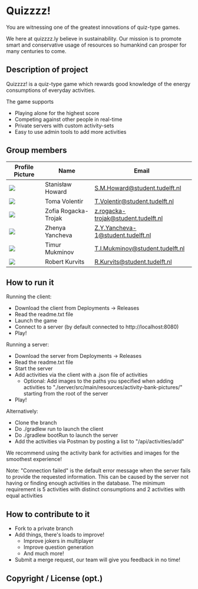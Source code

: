 # Quizzzz!

You are witnessing one of the greatest innovations of quiz-type games.

We here at quizzzz.ly believe in sustainability. Our mission is to promote smart and conservative
usage of resources so humankind can prosper for many centuries to come.

## Description of project

Quizzzz! is a quiz-type game which rewards good knowledge of the energy consumptions of everyday activities.

The game supports
- Playing alone for the highest score
- Competing against other people in real-time
- Private servers with custom activity-sets
- Easy to use admin tools to add more activities

## Group members

| Profile Picture | Name | Email |
|---|---|---|
| ![](https://gitlab.ewi.tudelft.nl/uploads/-/system/user/avatar/4517/avatar.png?width=400) | Stanisław Howard | S.M.Howard@student.tudelft.nl |
| ![](https://gitlab.ewi.tudelft.nl/uploads/-/system/user/avatar/4773/avatar.png?width=400) | Toma Volentir | T.Volentir@student.tudelft.nl |
| ![](https://cdn.discordapp.com/attachments/943585524654936145/943585743555661886/avatar.png) | Zofia Rogacka-Trojak | z.rogacka-trojak@student.tudelft.nl |
| ![](https://gitlab.ewi.tudelft.nl/uploads/-/system/user/avatar/4948/avatar.png?width=400) | Zhenya Yancheva | Z.Y.Yancheva-1@student.tudelft.nl |
| ![](https://gitlab.ewi.tudelft.nl/uploads/-/system/user/avatar/4862/avatar.png?width=400) | Timur Mukminov | T.I.Mukminov@student.tudelft.nl |
| ![](https://gitlab.ewi.tudelft.nl/uploads/-/system/user/avatar/4669/avatar.png?width=400) | Robert Kurvits | R.Kurvits@student.tudelft.nl |


## How to run it

Running the client:
- Download the client from Deployments -> Releases
- Read the readme.txt file
- Launch the game
- Connect to a server (by default connected to http://localhost:8080)
- Play!

Running a server:
- Download the server from Deployments -> Releases
- Read the readme.txt file
- Start the server
- Add activities via the client with a .json file of activities
  - Optional: Add images to the paths you specified when adding activities to "./server/src/main/resources/activity-bank-pictures/" starting from the root of the server
- Play!

Alternatively:
- Clone the branch
- Do ./gradlew run to launch the client
- Do ./gradlew bootRun to launch the server
- Add the activities via Postman by posting a list to "/api/activities/add"

We recommend using the activity bank for activities and images for the smoothest experience!

Note: "Connection failed" is the default error message when the server fails to provide the requested information.
This can be caused by the server not having or finding enough activities in the database.
The minimum requirement is 5 activities with distinct consumptions and 2 activities with equal activities

## How to contribute to it

- Fork to a private branch
- Add things, there's loads to improve!
  - Improve jokers in multiplayer
  - Improve question generation
  - And much more!
- Submit a merge request, our team will give you feedback in no time!

## Copyright / License (opt.)
